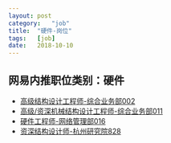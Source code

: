 ```yaml
---
layout:	post
category:	"job"
title:	"硬件-岗位"
tags:	[job]
date:	2018-10-10
---
```

## 网易内推职位类别：硬件
- [高级结构设计工程师-综合业务部002](http://bole.netease.com/position/h5/detail.do?id=8909&rcode=D1O21582aT)
- [高级/资深机械结构设计工程师-综合业务部011](http://bole.netease.com/position/h5/detail.do?id=7493&rcode=D1O21582aT)
- [硬件工程师-网络管理部016](http://bole.netease.com/position/h5/detail.do?id=4345&rcode=D1O21582aT)
- [资深结构设计师-杭州研究院828](http://bole.netease.com/position/h5/detail.do?id=9394&rcode=D1O21582aT)
